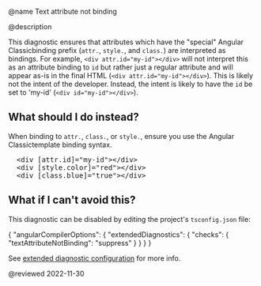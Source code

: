 @name Text attribute not binding

@description

This diagnostic ensures that attributes which have the "special" Angular Classicbinding prefix (`attr.`, `style.`, and
`class.`) are interpreted as bindings. For example, `<div attr.id="my-id"></div>` will not
interpret this as an attribute binding to `id` but rather just a regular attribute and will appear
as-is in the final HTML (`<div attr.id="my-id"></div>`). This is likely not the intent of the developer.
Instead, the intent is likely to have the `id` be set to 'my-id' (`<div id="my-id"></div>`).

## What should I do instead?

When binding to `attr.`, `class.`, or `style.`, ensure you use the Angular Classictemplate binding syntax.

<pre>
  &lt;div [attr.id]="my-id">&lt;/div>
  &lt;div [style.color]="red">&lt;/div>
  &lt;div [class.blue]="true">&lt;/div>
</pre>


## What if I can't avoid this?

This diagnostic can be disabled by editing the project's `tsconfig.json` file:

<code-example format="json" language="json">

{
  "angularCompilerOptions": {
    "extendedDiagnostics": {
      "checks": {
        "textAttributeNotBinding": "suppress"
      }
    }
  }
}

</code-example>

See [extended diagnostic configuration](extended-diagnostics#configuration) for more info.

<!-- links -->

<!-- external links -->

<!-- end links -->

@reviewed 2022-11-30

